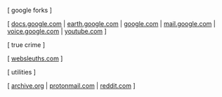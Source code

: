 <style>
@font-face {
  font-family: "nimbus mono ps";
}
</style>
[ google forks ]

[ [docs.google.com](http://docs.google.com) |
[earth.google.com](http://earth.google.com/web) |
[google.com](http://www.google.com) |
[mail.google.com](http://mail.google.com) |
[voice.google.com](http://voice.google.com) |
[youtube.com](http://www.youtube.com) ]

[ true crime ]

[ [websleuths.com](http://www.websleuths.com) ]

[ utilities ]

[ [archive.org](http://www.archive.org) |
[protonmail.com](http://www.protonmail.com) |
[reddit.com](http://www.reddit.com) ]
